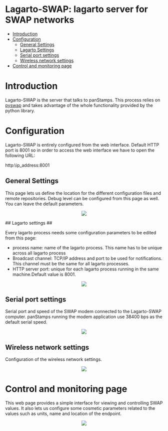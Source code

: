 # Lagarto-SWAP: lagarto server for SWAP networks #

  * [Introduction](LagartoSWAP#Introduction.md)
  * [Configuration](LagartoSWAP#Configuration.md)
    * [General Settings](LagartoSWAP#General_Settings.md)
    * [Lagarto Settings](LagartoSWAP#Lagarto_Settings.md)
    * [Serial port settings](LagartoSWAP#Serial_port_settings.md)
    * [Wireless network settings](LagartoSWAP#Wireless_network_settings.md)
  * [Control and monitoring page](LagartoSWAP#Control_and_monitoring_page.md)

# Introduction #

Lagarto-SWAP is the server that talks to panStamps. This process relies on [pyswap](pyswap.md) and takes advantage of the whole functionality provided by the python library.

# Configuration #

Lagarto-SWAP is entirely configured from the web interface. Default HTTP port is 8001 so in order to access the web interface we have to open the following URL:

http:\\ip\_address:8001

## General Settings ##

This page lets us define the location for the different configuration files and remote repositories. Debug level can be configured from this page as well. You can leave the default parameters.

<p align='center'>
<img src='https://lh3.googleusercontent.com/-RuXgt1GFqQc/T0EnK7uOLHI/AAAAAAAAALM/khH86oZHl08/s591/lagarto_web_2.png' />
</p>
## Lagarto settings ##

Every lagarto process needs some configuration parameters to be edited from this page:

  * process name: name of the lagarto process. This name has to be unique across all lagarto process
  * Broadcast channel: TCP/IP address and port to be used for notifications. This channel must be the same for all lagarto processes.
  * HTTP server port: unique for each lagarto process running in the same machine.Default value is 8001.

<p align='center'>
<img src='https://lh3.googleusercontent.com/-pQzfFhX1pfY/T4dMMifBnnI/AAAAAAAAAOw/xCCxaBkEA_o/s590/lagarto_swap_lagarto_settings.png' />
</p>

## Serial port settings ##

Serial port and speed of the SWAP modem connected to the Lagarto-SWAP computer. panStamps running the modem application use 38400 bps as the default serial speed.

<p align='center'>
<img src='https://lh6.googleusercontent.com/-PMDPQdmLzsA/T4dMNQx5gpI/AAAAAAAAAPI/5_5uby9BhEY/s578/lagarto_swap_modem_serial.png' />
</p>

## Wireless network settings ##

Configuration of the wireless network settings.

<p align='center'>
<img src='https://lh3.googleusercontent.com/-92yeMqIL6H4/T4dMMgPB6FI/AAAAAAAAAO0/ExEqgih7lEc/s582/lagarto_swap_modem_network.png' />
</p>

# Control and monitoring page #

This web page provides a simple interface for viewing and controlling SWAP values. It also lets us configure some cosmetic parameters related to the values such as units, name and location of the endpoint.

<p align='center'>
<img src='https://lh4.googleusercontent.com/-gbXrbZaYKuE/T0Elh3N7VPI/AAAAAAAAAKU/FswIVwaZJ_w/s571/lagarto_web_1.png' />
</p>